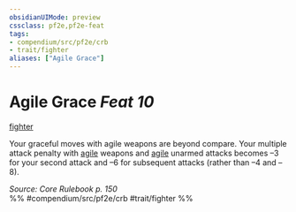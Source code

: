 ```yaml
---
obsidianUIMode: preview
cssclass: pf2e,pf2e-feat
tags:
- compendium/src/pf2e/crb
- trait/fighter
aliases: ["Agile Grace"]
---
```

# Agile Grace  *Feat 10*  
[fighter](Reference/Rules/Traits/fighter.md "Fighter Class Trait")  


Your graceful moves with agile weapons are beyond compare. Your multiple attack penalty with [agile](agile.md "Agile Weapon Trait") weapons and [agile](agile.md "Agile Weapon Trait") unarmed attacks becomes –3 for your second attack and –6 for subsequent attacks (rather than –4 and –8).

*Source: Core Rulebook p. 150*  
%% #compendium/src/pf2e/crb #trait/fighter %%